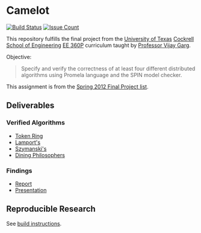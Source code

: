 Camelot
=======

[![Build Status](https://travis-ci.org/stormosson/camelot.svg?branch=develop)](https://travis-ci.org/stormosson/camelot)
[![Issue Count](https://codeclimate.com/github/stormosson/camelot/badges/issue_count.svg)](https://codeclimate.com/github/stormosson/camelot)


This repository fulfills the final project from the [University of Texas]
[Cockrell School of Engineering] [EE 360P] curriculum taught by
[Professor Vijay Garg].


Objective:

> Specify and verify the correctness of at least four different distributed
> algorithms using Promela language and the SPIN model checker.

This assignment is from the [Spring 2012 Final Project list].


Deliverables
------------

### Verified Algorithms

- [Token Ring]
- [Lamport's]
- [Szymanski's]
- [Dining Philosophers]

### Findings

- [Report]
- [Presentation]


Reproducible Research
---------------------

See [build instructions].

  [build instructions]: src
  [Spring 2012 Final Project list]: http://users.ece.utexas.edu/~garg/sp16-proj.html
  [spin]: http://spinroot.com/spin/Man/README.html
  [Lamport's]: http://dl.acm.org/citation.cfm?id=359563
  [Token Ring]: http://dl.acm.org/citation.cfm?id=802819&CFID=776312108&CFTOKEN=18774545
  [Szymanski's]: http://dl.acm.org/citation.cfm?id=55425
  [Dining Philosophers]: http://dl.acm.org/citation.cfm?id=1804
  [Report]: doc/report/report.pdf
  [Presentation]: doc/presentation/presentation.pdf
  [University of Texas]: http://www.utexas.edu/
  [Cockrell School of Engineering]: http://www.engr.utexas.edu/
  [Professor Vijay Garg]: http://users.ece.utexas.edu/~garg/
  [EE 360P]: http://www.ece.utexas.edu/undergraduate/courses/360p
